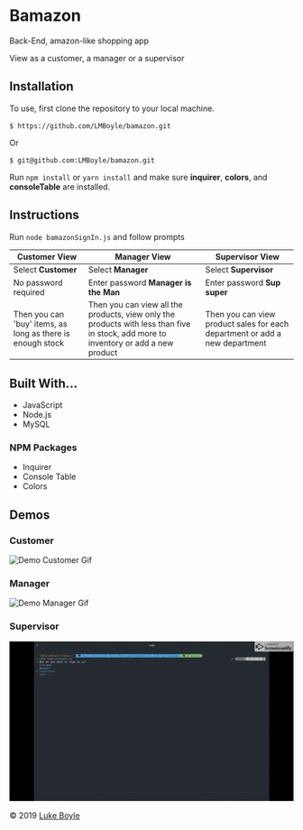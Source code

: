 # Bamazon

Back-End, amazon-like shopping app

View as a customer, a manager or a supervisor

## Installation
To use, first clone the repository to your local machine.

    $ https://github.com/LMBoyle/bamazon.git

Or

    $ git@github.com:LMBoyle/bamazon.git

Run `npm install` or `yarn install` and make sure **inquirer**, **colors**, and **consoleTable** are installed.

## Instructions

Run `node bamazonSignIn.js` and follow prompts

Customer View | Manager View | Supervisor View
--------------|--------------|----------------
Select **Customer** | Select **Manager** | Select **Supervisor** 
No password required | Enter password **Manager is the Man** | Enter password **Sup super**
Then you can 'buy' items, as long as there is enough stock | Then you can view all the products, view only the products with less than five in stock, add more to inventory or add a new product | Then you can view product sales for each department or add a new department


## Built With...
* JavaScript
* Node.js
* MySQL

### NPM Packages
* Inquirer
* Console Table
* Colors

## Demos

### Customer 

![Demo Customer Gif](/assets/custDemo.gif)

### Manager

![Demo Manager Gif](/assets/managerDemo.gif)

### Supervisor

![Demo Supervisor Gif](/assets/supervisorDemo.gif)

&copy; 2019 [Luke Boyle](https://lmboyle.github.io/)
